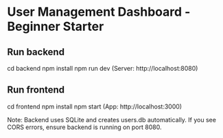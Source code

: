# User Management Dashboard - Beginner Starter

## Run backend
cd backend
npm install
npm run dev
(Server: http://localhost:8080)

## Run frontend
cd frontend
npm install
npm start
(App: http://localhost:3000)

Note: Backend uses SQLite and creates users.db automatically. If you see CORS errors, ensure backend is running on port 8080.
